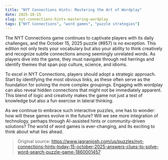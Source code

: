 ```yaml
---
title: "NYT Connections Hints: Mastering the Art of Wordplay"
date: 2025-10-15
slug: nyt-connections-hints-mastering-wordplay
tags: ["NYT Connections", "word games", "puzzle strategies"]
---
```


The NYT Connections game continues to captivate players with its daily challenges, and the October 15, 2025 puzzle (#857) is no exception. This edition not only tests your vocabulary but also your ability to think creatively and recognize subtle connections among seemingly unrelated words. As players dive into the game, they must navigate through red herrings and identify themes that span pop culture, science, and idioms.

To excel in NYT Connections, players should adopt a strategic approach. Start by identifying the most obvious links, as these often serve as the foundation for solving the more complex groupings. Engaging with wordplay can also reveal hidden connections that might not be immediately apparent. This blend of logic and creativity makes the game not just a test of knowledge but also a fun exercise in lateral thinking.

As we continue to embrace such interactive puzzles, one has to wonder: how will these games evolve in the future? Will we see more integration of technology, perhaps through AI-assisted hints or community-driven solutions? The world of word games is ever-changing, and its exciting to think about what lies ahead.
> Original source: https://www.jagranjosh.com/us/puzzles/nyt-connections-hints-today-15-october-2025-answers-clues-to-solve-word-search-puzzle-game-1860001457